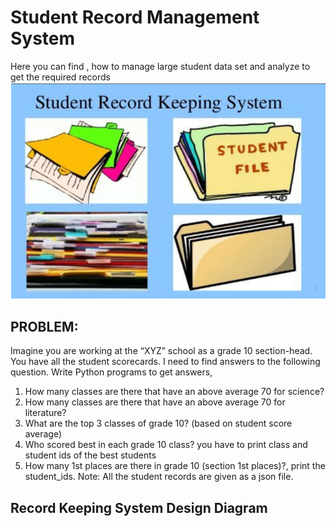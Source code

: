 # Student Record Management System
Here you can find , how to manage large student data set and analyze to get the required records
![Student Record Management System](Record_management_system.PNG)

## PROBLEM:
Imagine you are working at the “XYZ” school as a grade 10 section-head. You have all the student scorecards. I need to find answers to the following question. Write Python programs to get answers,
1. How many classes are there that have an above average 70 for science?
2. How many classes are there that have an above average 70 for literature?
3. What are the top 3 classes of grade 10? (based on student score average)
4. Who scored best in each grade 10 class? you have to print class and student ids of the best students
5. How many 1st places are there in grade 10 (section 1st places)?, print the student_ids.
Note:
All the student records are given as a json file.

## Record Keeping System Design Diagram








